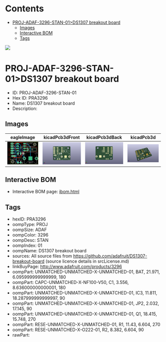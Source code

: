 



Contents
========

* [PROJ-ADAF-3296-STAN-01>DS1307 breakout board](#proj-adaf-3296-stan-01ds1307-breakout-board)
	* [Images](#images)
	* [Interactive BOM](#interactive-bom)
	* [Tags](#tags)
  
![][im]
# PROJ-ADAF-3296-STAN-01>DS1307 breakout board

- ID: PROJ-ADAF-3296-STAN-01
- Hex ID: PRA3296
- Name: DS1307 breakout board
- Description: 

## Images
  
  

|eagleImage|kicadPcb3dFront|kicadPcb3dBack|kicadPcb3d|
| :---: | :---: | :---: | :---: |
|[![eagleImage](eagleImage_140.png)](eagleImage_600.png)|[![kicadPcb3dFront](kicadPcb3dFront_140.png)](kicadPcb3dFront_600.png)|[![kicadPcb3dBack](kicadPcb3dBack_140.png)](kicadPcb3dBack_600.png)|[![kicadPcb3d](kicadPcb3d_140.png)](kicadPcb3d_600.png)|

## Interactive BOM

- Interactive BOM page: [ibom.html](kicad/bom/ibom.html)

## Tags

- hexID: PRA3296
- oompType: PROJ
- oompSize: ADAF
- oompColor: 3296
- oompDesc: STAN
- oompIndex: 01
- oompName: DS1307 breakout board
- sources: All source files from https://github.com/adafruit/DS1307-breakout-board (source licence details in srcLicense.md)
- linkBuyPage: http://www.adafruit.com/products/3296
- oompPart: UNMATCHED-UNMATCHED-X-UNMATCHED-01, BAT, 21.971, 6.095999999999999, 180
- oompPart: CAPC-UNMATCHED-X-NF100-V50, C1, 3.556, 8.636000000000001, 180
- oompPart: UNMATCHED-UNMATCHED-X-UNMATCHED-01, IC3, 11.811, 18.287999999999997, 90
- oompPart: UNMATCHED-UNMATCHED-X-UNMATCHED-01, JP2, 2.032, 17.145, 90
- oompPart: UNMATCHED-UNMATCHED-X-UNMATCHED-01, Q1, 18.415, 15.748, 270
- oompPart: RESE-UNMATCHED-X-UNMATCHED-01, R1, 11.43, 6.604, 270
- oompPart: RESE-UNMATCHED-X-O222-01, R2, 8.382, 6.604, 90
- rawPart: 



[im]: kicadPcb3d_450.png
